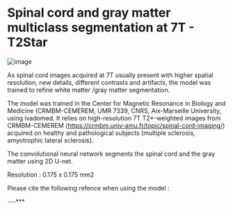 # Spinal cord and gray matter multiclass segmentation at 7T - T2Star 

![image](https://user-images.githubusercontent.com/77469192/135249501-83a5079c-057d-402d-9ddf-2d34c29ca453.gif)


As spinal cord images acquired at 7T usually present with higher spatial resolution, new details, different contrasts and artifacts, the model was trained to refine white matter /gray matter segmentation.


The model was trained in the Center for Magnetic Resonance in Biology and Medicine (CRMBM-CEMEREM, UMR 7339, CNRS, Aix-Marseille University, using ivadomed. It relies on high-resolution 7T T2*-weighted images from CRMBM-CEMEREM (https://crmbm.univ-amu.fr/topic/spinal-cord-imaging/) acquired on healthy and pathological subjects (multiple sclerosis, amyotrophic lateral sclerosis).

The convolutional neural network segments the spinal cord and the gray matter using 2D U-net.





Resolution : 0.175 x 0.175 mm2





Please cite the following refence when using the model :

---***
